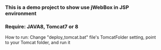 ### This is a demo project to show use jWebBox in JSP environment
### Require: JAVA8, Tomcat7 or 8

How to run:
Change "deploy_tomcat.bat" file's TomcatFolder setting, point to your Tomcat folder, and run it
